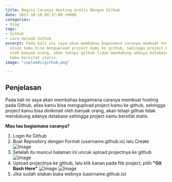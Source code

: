 ```yaml
---
title: Begini Caranya Hosting Gratis Dengan Github
date: 2017-10-10 09:37:00 +0000
categories:
- blog
tags:
- Github
- Cara Upload Github
excerpt: Pada kali ini saya akan membahas bagaimana caranya membuat hosting pada Github,
  alias kamu bisa mengupload project kamu ke github, sehingga project kamu bisa dinikmati
  oleh banyak orang, akan tetapi github tidak mendukung adanya database sehingga project
  kamu bersifat statis.
image: "/uploads/github.png"

---
```

## Penjelasan
Pada kali ini saya akan membahas bagaimana caranya membuat hosting pada Github, alias kamu bisa mengupload project kamu ke github, sehingga project kamu bisa dinikmati oleh banyak orang, akan tetapi github tidak mendukung adanya database sehingga project kamu bersifat statis.

**Mau tau bagiamana caranya?**
1. Login Ke Github
2. Buat Repository dengan Format (username.github.io) lalu Create
![Image](https://firebasestorage.googleapis.com/v0/b/img-storage-d41a0.appspot.com/o/images%2FScreenshot_162.png?alt=media&token=316b8467-b4ca-4917-b73b-036e153baab3)
3. Setelah itu muncul halaman ini uncuk upload projectnya ke github
![Image](https://firebasestorage.googleapis.com/v0/b/img-storage-d41a0.appspot.com/o/images%2FScreenshot_163.png?alt=media&token=9e4037d8-fe69-4c4f-acdc-78bc654eed89)
4. Upload projectnya ke github, lalu klik kanan pada file project, pilih **"Git Bash Here"**
![Image](https://firebasestorage.googleapis.com/v0/b/img-storage-d41a0.appspot.com/o/images%2FScreenshot_164.png?alt=media&token=a45c75e7-79fa-442b-860e-e367a5253780)
![Image](https://firebasestorage.googleapis.com/v0/b/img-storage-d41a0.appspot.com/o/images%2FScreenshot_165.png?alt=media&token=6f055614-a76c-4d6a-b4fc-6e99d7430bb7)
5. Jika sudah silakan buka webnya (username.github.io)